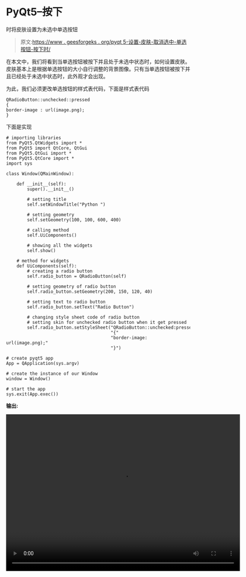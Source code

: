 # PyQt5–按下

时将皮肤设置为未选中单选按钮

> 原文:[https://www . geesforgeks . org/pyqt 5-设置-皮肤-取消选中-单选按钮-按下时/](https://www.geeksforgeeks.org/pyqt5-set-skin-to-unchecked-radio-button-when-pressed/)

在本文中，我们将看到当单选按钮被按下并且处于未选中状态时，如何设置皮肤。皮肤基本上是根据单选按钮的大小自行调整的背景图像。只有当单选按钮被按下并且已经处于未选中状态时，此外观才会出现。

为此，我们必须更改单选按钮的样式表代码，下面是样式表代码

```
QRadioButton::unchecked::pressed
{
border-image : url(image.png);
}

```

下面是实现

```
# importing libraries
from PyQt5.QtWidgets import * 
from PyQt5 import QtCore, QtGui
from PyQt5.QtGui import * 
from PyQt5.QtCore import * 
import sys

class Window(QMainWindow):

    def __init__(self):
        super().__init__()

        # setting title
        self.setWindowTitle("Python ")

        # setting geometry
        self.setGeometry(100, 100, 600, 400)

        # calling method
        self.UiComponents()

        # showing all the widgets
        self.show()

    # method for widgets
    def UiComponents(self):
        # creating a radio button
        self.radio_button = QRadioButton(self)

        # setting geometry of radio button
        self.radio_button.setGeometry(200, 150, 120, 40)

        # setting text to radio button
        self.radio_button.setText("Radio Button")

        # changing style sheet code of radio button
        # setting skin for unchecked radio button when it get pressed
        self.radio_button.setStyleSheet("QRadioButton::unchecked:pressed"
                                        "{"
                                        "border-image: url(image.png);"
                                        "}")

# create pyqt5 app
App = QApplication(sys.argv)

# create the instance of our Window
window = Window()

# start the app
sys.exit(App.exec())
```

**输出:**

<video class="wp-video-shortcode" id="video-395513-1" width="640" height="428" preload="metadata" controls=""><source type="video/mp4" src="https://media.geeksforgeeks.org/wp-content/uploads/20200405234500/Python-05-04-2020-23_44_38.mp4?_=1">[https://media.geeksforgeeks.org/wp-content/uploads/20200405234500/Python-05-04-2020-23_44_38.mp4](https://media.geeksforgeeks.org/wp-content/uploads/20200405234500/Python-05-04-2020-23_44_38.mp4)</video>